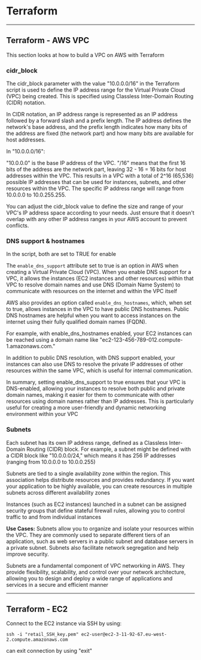 # Terraform

---------------------

## Terraform - AWS VPC

This section looks at how to build a VPC on AWS with Terraform

### cidr_block 

The cidr_block parameter with the value "10.0.0.0/16" in the Terraform script is used to define the IP address range for the Virtual Private Cloud (VPC) being created. This is specified using Classless Inter-Domain Routing (CIDR) notation.

In CIDR notation, an IP address range is represented as an IP address followed by a forward slash and a prefix length. The IP address defines the network's base address, and the prefix length indicates how many bits of the address are fixed (the network part) and how many bits are available for host addresses.

In "10.0.0.0/16":

"10.0.0.0" is the base IP address of the VPC.
"/16" means that the first 16 bits of the address are the network part, leaving 32 - 16 = 16 bits for host addresses within the VPC.
This results in a VPC with a total of 2^16 (65,536) possible IP addresses that can be used for instances, subnets, and other resources within the VPC. The specific IP address range will range from 10.0.0.0 to 10.0.255.255.

You can adjust the cidr_block value to define the size and range of your VPC's IP address space according to your needs. Just ensure that it doesn't overlap with any other IP address ranges in your AWS account to prevent conflicts.

### DNS support & hostnames

In the script, both are set to TRUE for enable

The `enable_dns_support` attribute set to true is an option in AWS when creating a Virtual Private Cloud (VPC). When you enable DNS support for a VPC, it allows the instances (EC2 instances and other resources) within that VPC to resolve domain names and use DNS (Domain Name System) to communicate with resources on the internet and within the VPC itself

AWS also provides an option called `enable_dns_hostnames`, which, when set to true, allows instances in the VPC to have public DNS hostnames. Public DNS hostnames are helpful when you want to access instances on the internet using their fully qualified domain names (FQDN).

For example, with enable_dns_hostnames enabled, your EC2 instances can be reached using a domain name like "ec2-123-456-789-012.compute-1.amazonaws.com."

In addition to public DNS resolution, with DNS support enabled, your instances can also use DNS to resolve the private IP addresses of other resources within the same VPC, which is useful for internal communication.

In summary, setting enable_dns_support to true ensures that your VPC is DNS-enabled, allowing your instances to resolve both public and private domain names, making it easier for them to communicate with other resources using domain names rather than IP addresses. This is particularly useful for creating a more user-friendly and dynamic networking environment within your VPC

### Subnets 

Each subnet has its own IP address range, defined as a Classless Inter-Domain Routing (CIDR) block. For example, a subnet might be defined with a CIDR block like "10.0.0.0/24," which means it has 256 IP addresses (ranging from 10.0.0.0 to 10.0.0.255)

Subnets are tied to a single availability zone within the region. This association helps distribute resources and provides redundancy. If you want your application to be highly available, you can create resources in multiple subnets across different availability zones

Instances (such as EC2 instances) launched in a subnet can be assigned security groups that define stateful firewall rules, allowing you to control traffic to and from individual instances

**Use Cases:** Subnets allow you to organize and isolate your resources within the VPC. They are commonly used to separate different tiers of an application, such as web servers in a public subnet and database servers in a private subnet. Subnets also facilitate network segregation and help improve security.

Subnets are a fundamental component of VPC networking in AWS. They provide flexibility, scalability, and control over your network architecture, allowing you to design and deploy a wide range of applications and services in a secure and efficient manner

-------------

## Terraform - EC2 

Connect to the EC2 instance via SSH by using:

```
ssh -i "retail_SSH_key.pem" ec2-user@ec2-3-11-92-67.eu-west-2.compute.amazonaws.com
```

can exit connection by using "exit" 